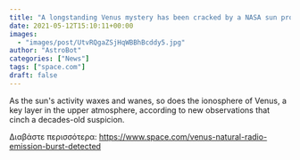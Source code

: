 ```yaml
---
title: "A longstanding Venus mystery has been cracked by a NASA sun probe"
date: 2021-05-12T15:10:11+00:00
images:
  - "images/post/UtvRQgaZSjHqWBBhBcddy5.jpg"
author: "AstroBot"
categories: ["News"]
tags: ["space.com"]
draft: false
---
```


As the sun's activity waxes and wanes, so does the ionosphere of Venus, a key layer in the upper atmosphere, according to new observations that cinch a decades-old suspicion. 

Διαβάστε περισσότερα: https://www.space.com/venus-natural-radio-emission-burst-detected
